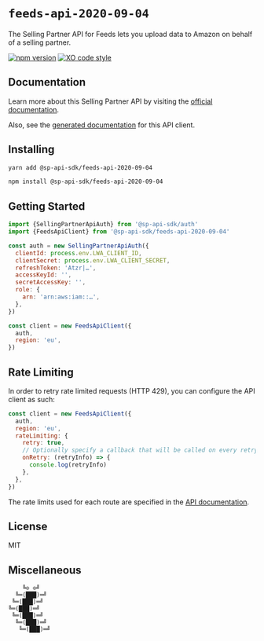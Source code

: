 # `feeds-api-2020-09-04`

The Selling Partner API for Feeds lets you upload data to Amazon on behalf of a selling partner.

[![npm version](https://badgen.net/npm/v/@sp-api-sdk/feeds-api-2020-09-04)](https://www.npmjs.com/package/@sp-api-sdk/feeds-api-2020-09-04)
[![XO code style](https://badgen.net/badge/code%20style/XO/cyan)](https://github.com/xojs/xo)

## Documentation

Learn more about this Selling Partner API by visiting the [official documentation](https://developer-docs.amazon.com/sp-api/docs).

Also, see the [generated documentation](https://bizon.github.io/selling-partner-api-sdk/modules/_sp_api_sdk_feeds_api_2020_09_04.html) for this API client.

## Installing

```sh
yarn add @sp-api-sdk/feeds-api-2020-09-04
```

```sh
npm install @sp-api-sdk/feeds-api-2020-09-04
```

## Getting Started

```javascript
import {SellingPartnerApiAuth} from '@sp-api-sdk/auth'
import {FeedsApiClient} from '@sp-api-sdk/feeds-api-2020-09-04'

const auth = new SellingPartnerApiAuth({
  clientId: process.env.LWA_CLIENT_ID,
  clientSecret: process.env.LWA_CLIENT_SECRET,
  refreshToken: 'Atzr|…',
  accessKeyId: '',
  secretAccessKey: '',
  role: {
    arn: 'arn:aws:iam::…',
  },
})

const client = new FeedsApiClient({
  auth,
  region: 'eu',
})
```

## Rate Limiting

In order to retry rate limited requests (HTTP 429), you can configure the API client as such:

```javascript
const client = new FeedsApiClient({
  auth,
  region: 'eu',
  rateLimiting: {
    retry: true,
    // Optionally specify a callback that will be called on every retry.
    onRetry: (retryInfo) => {
      console.log(retryInfo)
    },
  },
})
```

The rate limits used for each route are specified in the [API documentation](https://developer-docs.amazon.com/sp-api/docs).

## License

MIT

## Miscellaneous

```
    ╚⊙ ⊙╝
  ╚═(███)═╝
 ╚═(███)═╝
╚═(███)═╝
 ╚═(███)═╝
  ╚═(███)═╝
   ╚═(███)═╝
```
